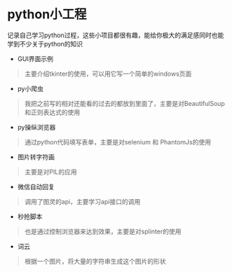 # python小工程

记录自己学习python过程，这些小项目都很有趣，能给你极大的满足感同时也能学到不少关于python的知识

- GUI界面示例
> 主要介绍tkinter的使用，可以用它写一个简单的windows页面

- py小爬虫
> 我把之前写的相对还能看的过去的都放到里面了，主要是对BeautifulSoup和正则表达式的使用

- py操纵浏览器
> 通过python代码填写表单，主要是对selenium 和 PhantomJs的使用

- 图片转字符画
> 主要是对PIL的应用

- 微信自动回复
> 调用了图灵的api，主要学习api接口的调用

- 秒抢脚本
> 也是通过控制浏览器来达到效果，主要是对splinter的使用

- 词云
> 根据一个图片，将大量的字符串生成这个图片的形状
